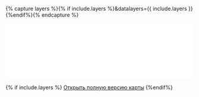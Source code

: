 
{% capture layers %}{% if include.layers %}&datalayers={{ include.layers }}{%endif%}{% endcapture %}

<iframe width="100%" height="{% if include.height %}{{include.height}}{% else %}450px{%endif%}" frameborder="0" allowfullscreen src="//umap.openstreetmap.fr/ru/map/map_826834?scaleControl=false&miniMap=false&scrollWheelZoom=false&zoomControl=true&allowEdit=false&moreControl=false&searchControl=null&tilelayersControl=null&embedControl=null&datalayersControl=true&onLoadPanel=none&captionBar=false{{ layers }}"></iframe>

{% if include.layers %}
[Открыть полную версию карты](/animals/map.html)
{%endif%}

